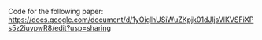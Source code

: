 Code for the following paper: https://docs.google.com/document/d/1yOiglhUSiWuZKpjk01dJljsVlKVSFiXPs5z2iuvpwR8/edit?usp=sharing
